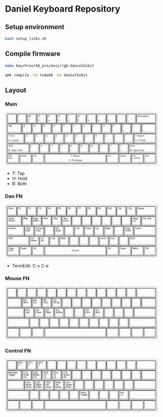 # Daniel Keyboard Repository

## Setup environment
```sh
bash setup_links.sh
```

## Compile firmware
```sh
make keychron/k8_pro/ansi/rgb:danielbibit
```
```sh
qmk compile -kb tada68 -km danielbibit
```
## Layout
### Main
![Main layout image](keyboard_layout_editor/dist/1_main.png)
* T: Tap
* H: Hold
* B: Both

### Dan FN
![Dan FN image](keyboard_layout_editor/dist/2_dan_fn.png)
* TermEdit: C-x C-e

### Mouse FN
![Mouse FN Image](keyboard_layout_editor/dist/3_mouse_fn.png)

### Control FN
![Control FN Image](keyboard_layout_editor/dist/4_control_fn.png)
